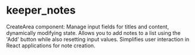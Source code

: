 # keeper_notes
CreateArea component: Manage input fields for titles and content, dynamically modifying state. Allows you to add notes to a list using the 'Add' button while also resetting input values. Simplifies user interaction in React applications for note creation.
